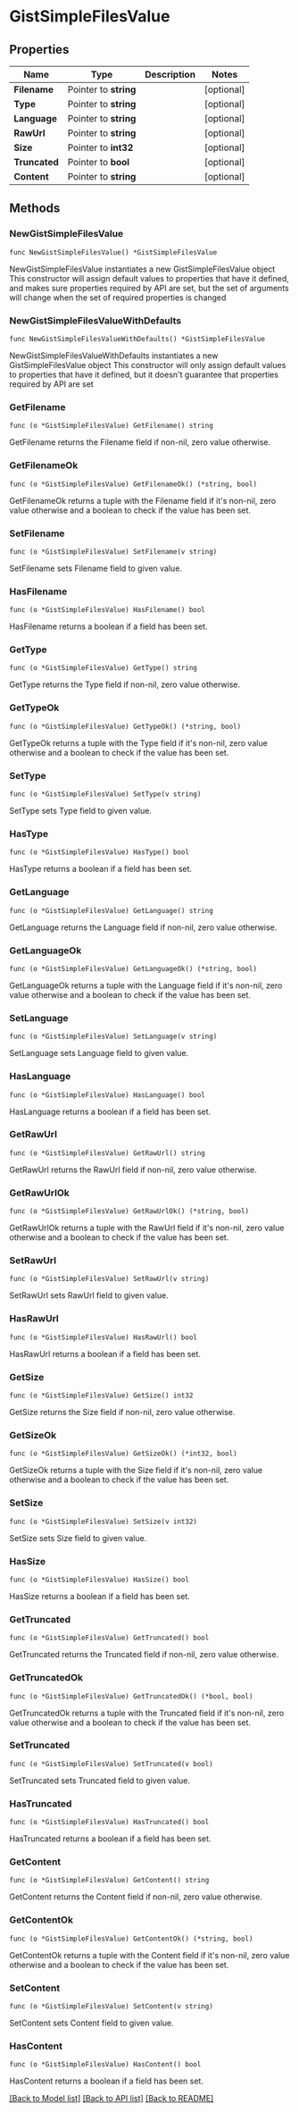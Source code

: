# GistSimpleFilesValue

## Properties

Name | Type | Description | Notes
------------ | ------------- | ------------- | -------------
**Filename** | Pointer to **string** |  | [optional] 
**Type** | Pointer to **string** |  | [optional] 
**Language** | Pointer to **string** |  | [optional] 
**RawUrl** | Pointer to **string** |  | [optional] 
**Size** | Pointer to **int32** |  | [optional] 
**Truncated** | Pointer to **bool** |  | [optional] 
**Content** | Pointer to **string** |  | [optional] 

## Methods

### NewGistSimpleFilesValue

`func NewGistSimpleFilesValue() *GistSimpleFilesValue`

NewGistSimpleFilesValue instantiates a new GistSimpleFilesValue object
This constructor will assign default values to properties that have it defined,
and makes sure properties required by API are set, but the set of arguments
will change when the set of required properties is changed

### NewGistSimpleFilesValueWithDefaults

`func NewGistSimpleFilesValueWithDefaults() *GistSimpleFilesValue`

NewGistSimpleFilesValueWithDefaults instantiates a new GistSimpleFilesValue object
This constructor will only assign default values to properties that have it defined,
but it doesn't guarantee that properties required by API are set

### GetFilename

`func (o *GistSimpleFilesValue) GetFilename() string`

GetFilename returns the Filename field if non-nil, zero value otherwise.

### GetFilenameOk

`func (o *GistSimpleFilesValue) GetFilenameOk() (*string, bool)`

GetFilenameOk returns a tuple with the Filename field if it's non-nil, zero value otherwise
and a boolean to check if the value has been set.

### SetFilename

`func (o *GistSimpleFilesValue) SetFilename(v string)`

SetFilename sets Filename field to given value.

### HasFilename

`func (o *GistSimpleFilesValue) HasFilename() bool`

HasFilename returns a boolean if a field has been set.

### GetType

`func (o *GistSimpleFilesValue) GetType() string`

GetType returns the Type field if non-nil, zero value otherwise.

### GetTypeOk

`func (o *GistSimpleFilesValue) GetTypeOk() (*string, bool)`

GetTypeOk returns a tuple with the Type field if it's non-nil, zero value otherwise
and a boolean to check if the value has been set.

### SetType

`func (o *GistSimpleFilesValue) SetType(v string)`

SetType sets Type field to given value.

### HasType

`func (o *GistSimpleFilesValue) HasType() bool`

HasType returns a boolean if a field has been set.

### GetLanguage

`func (o *GistSimpleFilesValue) GetLanguage() string`

GetLanguage returns the Language field if non-nil, zero value otherwise.

### GetLanguageOk

`func (o *GistSimpleFilesValue) GetLanguageOk() (*string, bool)`

GetLanguageOk returns a tuple with the Language field if it's non-nil, zero value otherwise
and a boolean to check if the value has been set.

### SetLanguage

`func (o *GistSimpleFilesValue) SetLanguage(v string)`

SetLanguage sets Language field to given value.

### HasLanguage

`func (o *GistSimpleFilesValue) HasLanguage() bool`

HasLanguage returns a boolean if a field has been set.

### GetRawUrl

`func (o *GistSimpleFilesValue) GetRawUrl() string`

GetRawUrl returns the RawUrl field if non-nil, zero value otherwise.

### GetRawUrlOk

`func (o *GistSimpleFilesValue) GetRawUrlOk() (*string, bool)`

GetRawUrlOk returns a tuple with the RawUrl field if it's non-nil, zero value otherwise
and a boolean to check if the value has been set.

### SetRawUrl

`func (o *GistSimpleFilesValue) SetRawUrl(v string)`

SetRawUrl sets RawUrl field to given value.

### HasRawUrl

`func (o *GistSimpleFilesValue) HasRawUrl() bool`

HasRawUrl returns a boolean if a field has been set.

### GetSize

`func (o *GistSimpleFilesValue) GetSize() int32`

GetSize returns the Size field if non-nil, zero value otherwise.

### GetSizeOk

`func (o *GistSimpleFilesValue) GetSizeOk() (*int32, bool)`

GetSizeOk returns a tuple with the Size field if it's non-nil, zero value otherwise
and a boolean to check if the value has been set.

### SetSize

`func (o *GistSimpleFilesValue) SetSize(v int32)`

SetSize sets Size field to given value.

### HasSize

`func (o *GistSimpleFilesValue) HasSize() bool`

HasSize returns a boolean if a field has been set.

### GetTruncated

`func (o *GistSimpleFilesValue) GetTruncated() bool`

GetTruncated returns the Truncated field if non-nil, zero value otherwise.

### GetTruncatedOk

`func (o *GistSimpleFilesValue) GetTruncatedOk() (*bool, bool)`

GetTruncatedOk returns a tuple with the Truncated field if it's non-nil, zero value otherwise
and a boolean to check if the value has been set.

### SetTruncated

`func (o *GistSimpleFilesValue) SetTruncated(v bool)`

SetTruncated sets Truncated field to given value.

### HasTruncated

`func (o *GistSimpleFilesValue) HasTruncated() bool`

HasTruncated returns a boolean if a field has been set.

### GetContent

`func (o *GistSimpleFilesValue) GetContent() string`

GetContent returns the Content field if non-nil, zero value otherwise.

### GetContentOk

`func (o *GistSimpleFilesValue) GetContentOk() (*string, bool)`

GetContentOk returns a tuple with the Content field if it's non-nil, zero value otherwise
and a boolean to check if the value has been set.

### SetContent

`func (o *GistSimpleFilesValue) SetContent(v string)`

SetContent sets Content field to given value.

### HasContent

`func (o *GistSimpleFilesValue) HasContent() bool`

HasContent returns a boolean if a field has been set.


[[Back to Model list]](../README.md#documentation-for-models) [[Back to API list]](../README.md#documentation-for-api-endpoints) [[Back to README]](../README.md)


